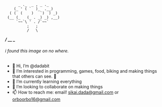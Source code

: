           _ ._  _ , _ ._
        (_ ' ( `  )_  .__)
      ( (  (    )   `)  ) _)
     (__ (_   (_ . _) _) ,__)
         `~~`\ ' . /`~~`
              ;   ;
              /   \
_____________/_ __ \_____________

###### i found this image on no where.

- 👋 Hi, I’m @dadabit
- 👀 I’m interested in programming, games, food, biking and making things that others can see. 🐶
- 🌱 I’m currently learning everything
- 💞️ I’m looking to collaborate on making things
- 📫 How to reach me: email! sikai.dada@gmail.com or orboorbo16@gmail.com

<!---
dadabit/dadabit is a ✨ special ✨ repository because its `README.md` (this file) appears on your GitHub profile.
You can click the Preview link to take a look at your changes.
--->
